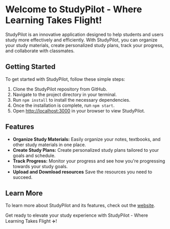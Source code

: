 # Welcome to StudyPilot - Where Learning Takes Flight!

StudyPilot is an innovative application designed to help students and users study more effectively and efficiently. With StudyPilot, you can organize your study materials, create personalized study plans, track your progress, and collaborate with classmates.

## Getting Started

To get started with StudyPilot, follow these simple steps:

1. Clone the StudyPilot repository from GitHub.
2. Navigate to the project directory in your terminal.
3. Run `npm install` to install the necessary dependencies.
4. Once the installation is complete, run `npm start`.
5. Open [http://localhost:3000](http://localhost:3000) in your browser to view StudyPilot.

## Features

- **Organize Study Materials:** Easily organize your notes, textbooks, and other study materials in one place.
- **Create Study Plans:** Create personalized study plans tailored to your goals and schedule.
- **Track Progress:** Monitor your progress and see how you're progressing towards your study goals.
- **Upload and Download resources** Save the resources you need to succeed.

## Learn More

To learn more about StudyPilot and its features, check out the [website](https://shricharanks108.github.io/studypilot/).

Get ready to elevate your study experience with StudyPilot - Where Learning Takes Flight ✈️!
